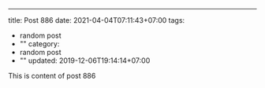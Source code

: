---
title: Post 886
date: 2021-04-04T07:11:43+07:00
tags:
  - random post
  - ""
category:
  - random post
  - ""
updated: 2019-12-06T19:14:14+07:00

This is content of post 886
